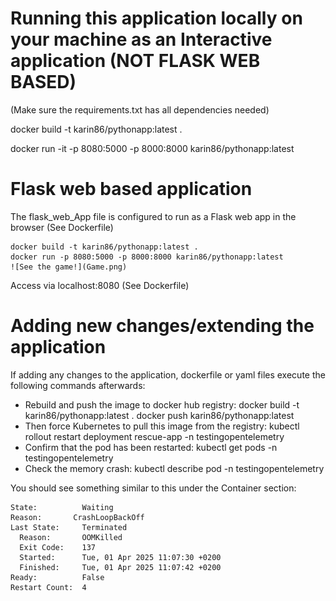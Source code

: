 # Running this application locally on your machine as an Interactive application (NOT FLASK WEB BASED)

(Make sure the requirements.txt has all dependencies needed)

docker build -t karin86/pythonapp:latest .

docker run -it -p 8080:5000 -p 8000:8000 karin86/pythonapp:latest

# Flask web based application

The flask_web_App file is configured to run as a Flask web app in the browser (See Dockerfile)

    docker build -t karin86/pythonapp:latest .
    docker run -p 8080:5000 -p 8000:8000 karin86/pythonapp:latest
    ![See the game!](Game.png)

Access via localhost:8080 (See Dockerfile)

# Adding new changes/extending the application

If adding any changes to the application, dockerfile or yaml files execute the following commands afterwards:

- Rebuild and push the image to docker hub registry:
    docker build -t karin86/pythonapp:latest .
    docker push karin86/pythonapp:latest
- Then force Kubernetes to pull this image from the registry:
    kubectl rollout restart deployment rescue-app -n testingopentelemetry
- Confirm that the pod has been restarted:
    kubectl get pods -n testingopentelemetry
- Check the memory crash:
    kubectl describe pod <pod-name> -n testingopentelemetry

You should see something similar to this under the Container section:

    State:          Waiting
    Reason:       CrashLoopBackOff
    Last State:     Terminated
      Reason:       OOMKilled
      Exit Code:    137
      Started:      Tue, 01 Apr 2025 11:07:30 +0200
      Finished:     Tue, 01 Apr 2025 11:07:42 +0200
    Ready:          False
    Restart Count:  4
